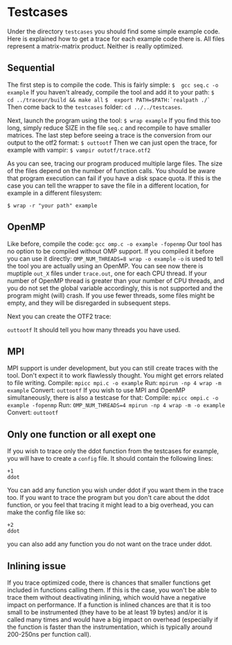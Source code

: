 # Testcases
Under the directory `testcases` you should find some simple example code.
Here is explained how to get a trace for each example code there is.
All files represent a matrix-matrix product. Neither is really optimized.
## Sequential
The first step is to compile the code. This is fairly simple:
`$  gcc seq.c -o example`
If you haven't already, compile the tool and add it to your path:
`$  cd ../traceur/build && make all`
``$  export PATH=$PATH:`realpath ./`  ``
Then come back to the `testcases` folder:
`cd ../../testcases`.

Next, launch the program using the tool:
`$ wrap example`
If you find this too long, simply reduce SIZE in the file `seq.c` and recompile to have smaller matrices.
The last step before seeing a trace is the conversion from our output to the otf2 format:
`$ outtootf`
Then we can just open the trace, for example with vampir:
`$ vampir outotf/trace.otf2`

As you can see, tracing our program produced multiple large files. The size of the files depend on the number of function calls. You should be aware that program execution can fail if you have a disk space quota. 
If this is the case you can tell the wrapper to save the file in a different location, for example in a different filesystem:

`$ wrap -r "your path" example`

## OpenMP
Like before, compile the code:
`gcc omp.c -o example -fopenmp`
Our tool has no option to be compiled without OMP support. If you compiled it before you can use it directly:
`OMP_NUM_THREADS=8 wrap -o example`
`-o` is used to tell the tool you are actually using an OpenMP.
You can see now there is muptiple `out_X` files under `trace.out`, one for each CPU thread. If your number of OpenMP thread is greater than your number of CPU threads, and you do not set the global variable accordingly, this is not supported and the program might (will) crash. If you use fewer threads, some files might be empty, and they will be disregarded in subsequent steps.

Next you can create the OTF2 trace:

`outtootf`
It should tell you how many threads you have used. 
## MPI
MPI support is under development, but you can still create traces with the tool. Don't expect it to work flawlessly thought. You might get errors related to file writing.
Compile:
`mpicc mpi.c -o example`
Run:
`mpirun -np 4 wrap -m example`
Convert:
`outtootf`
If you wish to use MPI and OpenMP simultaneously, there is also a testcase for that:
Compile:
`mpicc ompi.c -o example -fopenmp`
Run:
`OMP_NUM_THREADS=4 mpirun -np 4 wrap -m -o example`
Convert:
`outtootf`
## Only one function or all exept one
If you wish to trace only the ddot function from the testcases for example, you will have to create a `config` file.
It should contain the following lines:
```
+1
ddot
```
You can add any function you wish under ddot if you want them in the trace too.
If you want to trace the program but you don't care about the ddot function, or you feel that tracing it might lead to a big overhead, you can make the config file like so:
```
+2
ddot
```
you can also add any function you do not want on the trace under ddot.
## Inlining issue
If you trace optimized code, there is chances that smaller functions get included in functions calling them.
If this is the case, you won't be able to trace them without deactivating inlining, which would have a negative impact on performance.
If a function is inlined chances are that it is too small to be instrumented (they have to be at least 19 bytes) and/or it is called many times and would have a big impact on overhead (especially if the function is faster than the instrumentation, which is typically around 200-250ns per function call).


